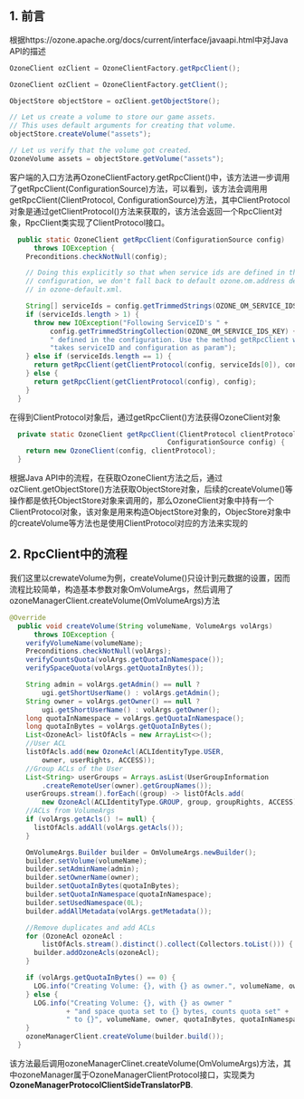 ## 1. 前言

根据https://ozone.apache.org/docs/current/interface/javaapi.html中对Java API的描述

```java
OzoneClient ozClient = OzoneClientFactory.getRpcClient();

OzoneClient ozClient = OzoneClientFactory.getClient();

ObjectStore objectStore = ozClient.getObjectStore();

// Let us create a volume to store our game assets.
// This uses default arguments for creating that volume.
objectStore.createVolume("assets");

// Let us verify that the volume got created.
OzoneVolume assets = objectStore.getVolume("assets");
```

客户端的入口方法再OzoneClientFactory.getRpcClient()中，该方法进一步调用了getRpcClient(ConfigurationSource)方法，可以看到，该方法会调用用getRpcClient(ClientProtocol, ConfigurationSource)方法，其中ClientProtocol对象是通过getClientProtocol()方法来获取的，该方法会返回一个RpcClient对象，RpcClient类实现了ClientProtocol接口。

```java
  public static OzoneClient getRpcClient(ConfigurationSource config)
      throws IOException {
    Preconditions.checkNotNull(config);

    // Doing this explicitly so that when service ids are defined in the
    // configuration, we don't fall back to default ozone.om.address defined
    // in ozone-default.xml.

    String[] serviceIds = config.getTrimmedStrings(OZONE_OM_SERVICE_IDS_KEY);
    if (serviceIds.length > 1) {
      throw new IOException("Following ServiceID's " +
          config.getTrimmedStringCollection(OZONE_OM_SERVICE_IDS_KEY) + " are" +
          " defined in the configuration. Use the method getRpcClient which " +
          "takes serviceID and configuration as param");
    } else if (serviceIds.length == 1) {
      return getRpcClient(getClientProtocol(config, serviceIds[0]), config);
    } else {
      return getRpcClient(getClientProtocol(config), config);
    }
  }
```

在得到ClientProtocol对象后，通过getRpcClient()方法获得OzoneClient对象

```java
  private static OzoneClient getRpcClient(ClientProtocol clientProtocol,
                                       ConfigurationSource config) {
    return new OzoneClient(config, clientProtocol);
  }
```

根据Java API中的流程，在获取OzoneClient方法之后，通过ozClient.getObjectStore()方法获取ObjectStore对象，后续的createVolume()等操作都是依托ObjectStore对象来调用的，那么OzoneClient对象中持有一个ClientProtocol对象，该对象是用来构造ObjectStore对象的，ObjecStore对象中的createVolume等方法也是使用ClientProtocol对应的方法来实现的

## 2. RpcClient中的流程

我们这里以crewateVolume为例，createVolume()只设计到元数据的设置，因而流程比较简单，构造基本参数对象OmVolumeArgs，然后调用了ozoneManagerClient.createVolume(OmVolumeArgs)方法

```java
@Override
  public void createVolume(String volumeName, VolumeArgs volArgs)
      throws IOException {
    verifyVolumeName(volumeName);
    Preconditions.checkNotNull(volArgs);
    verifyCountsQuota(volArgs.getQuotaInNamespace());
    verifySpaceQuota(volArgs.getQuotaInBytes());

    String admin = volArgs.getAdmin() == null ?
        ugi.getShortUserName() : volArgs.getAdmin();
    String owner = volArgs.getOwner() == null ?
        ugi.getShortUserName() : volArgs.getOwner();
    long quotaInNamespace = volArgs.getQuotaInNamespace();
    long quotaInBytes = volArgs.getQuotaInBytes();
    List<OzoneAcl> listOfAcls = new ArrayList<>();
    //User ACL
    listOfAcls.add(new OzoneAcl(ACLIdentityType.USER,
        owner, userRights, ACCESS));
    //Group ACLs of the User
    List<String> userGroups = Arrays.asList(UserGroupInformation
        .createRemoteUser(owner).getGroupNames());
    userGroups.stream().forEach((group) -> listOfAcls.add(
        new OzoneAcl(ACLIdentityType.GROUP, group, groupRights, ACCESS)));
    //ACLs from VolumeArgs
    if (volArgs.getAcls() != null) {
      listOfAcls.addAll(volArgs.getAcls());
    }

    OmVolumeArgs.Builder builder = OmVolumeArgs.newBuilder();
    builder.setVolume(volumeName);
    builder.setAdminName(admin);
    builder.setOwnerName(owner);
    builder.setQuotaInBytes(quotaInBytes);
    builder.setQuotaInNamespace(quotaInNamespace);
    builder.setUsedNamespace(0L);
    builder.addAllMetadata(volArgs.getMetadata());

    //Remove duplicates and add ACLs
    for (OzoneAcl ozoneAcl :
        listOfAcls.stream().distinct().collect(Collectors.toList())) {
      builder.addOzoneAcls(ozoneAcl);
    }

    if (volArgs.getQuotaInBytes() == 0) {
      LOG.info("Creating Volume: {}, with {} as owner.", volumeName, owner);
    } else {
      LOG.info("Creating Volume: {}, with {} as owner "
              + "and space quota set to {} bytes, counts quota set" +
              " to {}", volumeName, owner, quotaInBytes, quotaInNamespace);
    }
    ozoneManagerClient.createVolume(builder.build());
  }
```

该方法最后调用ozoneManagerClinet.createVolume(OmVolumeArgs)方法，其中ozoneManager属于OzoneManagerClientProtocol接口，实现类为**OzoneManagerProtocolClientSideTranslatorPB**. 




















































